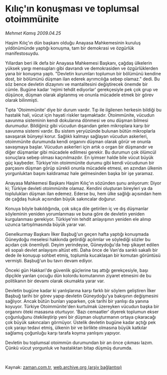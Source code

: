 # Kılıç'ın konuşması ve toplumsal otoimmünite

*Mehmet Kamış 2009.04.25*

<tr><td class="metin" colspan="2" style="padding-top: 20px; padding-left: 5px; padding-right: 10px;">Haşim Kılıç'ın dün başkanı olduğu Anayasa Mahkemesinin kuruluş yıldönümünde yaptığı konuşma, tam bir demokrasi ve özgürlük manifestosuydu.</td></tr><tr><td class="metin" colspan="2" style="padding-top: 20px; padding-left: 5px; padding-right: 10px;"><p>Yıllardan beri ilk defa bir Anayasa Mahkemesi Başkanı, çağdaş ülkelerin yüksek yargı mensupları gibi davrandı ve demokrasiden ve özgürlüklerden yana bir konuşma yaptı. "Devletin kurumları toplumun bir bölümünü kendine dost, bir bölümünü düşman ilan ederek ayrımcılığa sebep olamaz." dedi. Bu söz bence devletin dizaynını ve mantalitesini değiştirecek önemde bir cümle. Bugüne kadar 'rejimi tehdit ediyorlar' gerekçesiyle pek çok grup ve düşünce, düşman olarak algılanmış ve onunla mücadele etmek bir görev olarak bilinmişti.
<p>Tıpta 'Otoimmünite' diye bir durum vardır. Tıp ile ilgilenen herkesin bildiği bu hastalık hali, vücut için hayati riskler taşımaktadır. Otoimmünite, vücudun savunma sisteminin kendi dokularına dönmesi ve onu düşman bilmesi durumudur. Bildiğiniz gibi vücudun dışarıdan gelen mikroplara karşı bir savunma sistemi vardır. Bu sistem yeryüzünde bulunan bütün mikroplarla savaşarak bünyeyi korur. Sağlıklı kalmayı sağlayan vücudun askerleri, otoimmünite durumunda kendi organını düşman olarak görür ve onunla savaşmaya başlar. Vücudun askerleri için artık o organ bir düşmandır ve diğer düşmanlar gibi mücadele edilmesi gerekir. Bu durumun çok ölümcül sonuçlara sebep olması kaçınılmazdır. En iyimser halde bile vücut büyük güç kaybeder. Türkiye'nin otoimmünite durumu gibi kendi vücudunun bir parçasını düşman görüp sürekli onunla mücadele etmesi, en azından ülkenin yorgunluktan başını kaldıramaz hale gelmesinden başka bir işe yaramaz. 
<p>Anayasa Mahkemesi Başkanı Haşim Kılıç'ın sözünden şunu anlıyorum: Diyor ki; Türkiye devleti otoimmünite olamaz. Kendini oluşturan bireyleri ya da toplulukları düşman ilan edemez. Ederse bu, hem ülke sağlığı açısından hem de çağdaş hukuk açısından büyük sakıncalar doğurur. 
<p>Konuya böyle bakıldığında, çok sıkça dile getirilen iç ve dış düşmanlar söyleminin yeniden yorumlanması ve buna göre de devletin yeniden kurgulanması gerekiyor. Türkiye'nin tehdit anlayışının yeniden ele alınıp uzunca tartışılmasında büyük yarar var. 
<p>Genelkurmay Başkanı İlker Başbuğ'un geçen hafta yaptığı konuşmada Güneydoğu meselesi hakkında getirdiği açılımlar ve söylediği sözler bu açıdan çok önemliydi. Deyim yerindeyse, Güneydoğu'da hep şikayet edilen eli sopalı devlet anlayışını altüst etti. Daha önce de Van'da sarıklı sakallı bir dede ile konuşup sohbet etmiş, toplumla kucaklaşan bir komutan görüntüsü vermişti. Başbuğ'un bu tavrı devam ediyor. 
<p>Önceki gün Hakkari'de güvenlik güçlerine taş attığı gerekçesiyle, başı dipçikle yarılan çocuğu dün kolordu komutanının ziyaret etmesini de bu politikanın bir devamı olarak okumakta yarar var. 
<p>Devletin bugüne kadar ki yanlışlarına karşı farklı bir söylem geliştiren İlker Başbuğ tarihi bir görev yapıp devletin Güneydoğu'ya bakışının değişmesini sağlıyor. Ancak bütün bunları yaparken, çok tarihi bir yanlışı da yanına koyuyor. Türkiye Otoimmünite'den kurtulmak üzereyken vücudun başka bir organını öteki masasına oturtuyor. 'Bazı cemaatler' diyerek toplumun ekser çoğunluğunu ötekileştirip yeni bir düşman oluşturmanın ortaya çıkaracağı çok büyük sakıncaları görmüyor. Üstelik devletin bugüne kadar açtığı pek çok yarayı tedavi etmiş, ülkenin bir ve birlikte olmasına büyük katkılar sağlamış çoğunluğu karşı tarafa koyma yanlışını yapıyor. 
<p>Devletin bu toplumsal otoimmün durumundan bir an önce çıkması lazım. Çünkü vücut yorgunluk ve hastalıktan bitap düşmüş durumda. 
<p><br/></p></p></p></p></p></p></p></p></p></td></tr>

Kaynak: [zaman.com.tr](http://zaman.com.tr/yazar.do?yazino=841321), [web.archive.org (arşiv bağlantısı)](http://web.archive.org/web/20090503080640/http://www.zaman.com.tr:80/yazar.do?yazino=841321)
